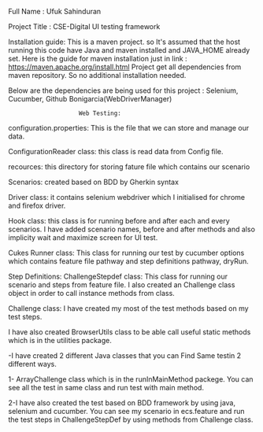 Full Name : Ufuk Sahinduran

Project Title : CSE-Digital UI testing framework

Installation guide: This is a maven project. so It's assumed that the host running this code have Java and maven
installed and JAVA_HOME already set. Here is the guide for maven installation just in 
link : https://maven.apache.org/install.html Project get all dependencies from maven repository. 
So no additional installation needed.

Below are the dependencies are being used for this project :
Selenium, Cucumber, Github Bonigarcia(WebDriverManager)


                        Web Testing:
configuration.properties: This is the file that we can store and manage our data.

ConfigurationReader class: this class is read data from Config file.

recources: this directory for storing fature file which contains our scenario

Scenarios: created based on BDD by Gherkin syntax

Driver class: it contains selenium webdriver which I initialised for chrome and firefox driver.

Hook class: this class is for running before and after each and every scenarios. 
I have added scenario names, before and after methods and also implicity wait and maximize screen for UI test.

Cukes Runner class: This class for running our test by cucumber options which contains 
feature file pathway and step definitions pathway, dryRun.

Step Definitions: ChallengeStepdef class: This class for running our scenario and steps from feature file. I also
created an Challenge class object in order to call instance methods from class.

Challenge class: I have created my most of the test methods based on my test steps.

I have also created BrowserUtils class to be able call useful static methods which is in the utilities package.



-I have created 2 different Java classes that you can Find Same testin 2 different ways.

1- ArrayChallenge class which is in the runInMainMethod packege. You can see all the test in same class 
and run test with main method.

2-I have also created the test based on BDD framework by using java, selenium and cucumber. You can see my scenario 
in ecs.feature and run the test steps in ChallengeStepDef by using methods from Challenge class.
